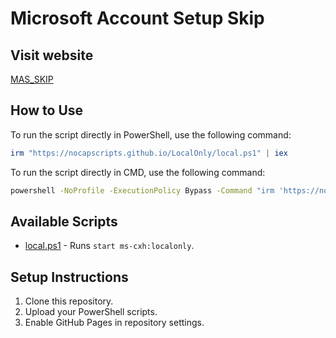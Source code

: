 # Microsoft Account Setup Skip

## Visit website

[MAS_SKIP](https://nocapscripts.github.io/LocalOnly/)

## How to Use

To run the script directly in PowerShell, use the following command:

```powershell
irm "https://nocapscripts.github.io/LocalOnly/local.ps1" | iex
```

To run the script directly in CMD, use the following command:

```cmd
powershell -NoProfile -ExecutionPolicy Bypass -Command "irm 'https://nocapscripts.github.io/LocalOnly/local.ps1' | iex"
```

## Available Scripts
- [local.ps1](https://nocapscripts.github.io/LocalOnly/local.ps1) - Runs `start ms-cxh:localonly`.



## Setup Instructions
1. Clone this repository.
2. Upload your PowerShell scripts.
3. Enable GitHub Pages in repository settings.



